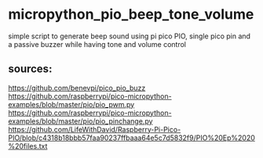 # micropython_pio_beep_tone_volume
simple script to generate beep sound using pi pico PIO, single pico pin and a passive buzzer while having tone and volume control
## sources:
https://github.com/benevpi/pico_pio_buzz \
https://github.com/raspberrypi/pico-micropython-examples/blob/master/pio/pio_pwm.py \
https://github.com/raspberrypi/pico-micropython-examples/blob/master/pio/pio_pinchange.py \
https://github.com/LifeWithDavid/Raspberry-Pi-Pico-PIO/blob/c4318b18bbb57faa90237ffbaaa64e5c7d5832f9/PIO%20Ep%2020%20files.txt

